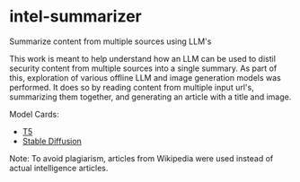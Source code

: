 # intel-summarizer
Summarize content from multiple sources using LLM's  
  
This work is meant to help understand how an LLM can be used to distil security content from multiple sources into a single summary. As part of this, exploration of various offline LLM and image generation models was performed. It does so by reading content from multiple input url's, summarizing them together, and generating an article with a title and image.

Model Cards:  
- [T5](https://huggingface.co/google/flan-t5-xl)  
- [Stable Diffusion](https://huggingface.co/runwayml/stable-diffusion-v1-5)

Note: To avoid plagiarism, articles from Wikipedia were used instead of actual intelligence articles.
